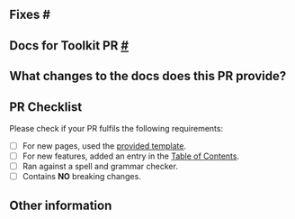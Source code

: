 <!-- When opening a PR, start by forking this repository. Then, you'll need to create a new branch from either the `master` branches.

We will periodically merge updates from the live branch to master to keep master in-sync with the published docs.  When we make a new release, we will push master to the live branch in order to publish documentation for new features.

Documentation Links
**This link is currently only available for Microsoft Employees** - [Staging review from 'master' branch](https://review.docs.microsoft.com/en-us/xamarin/communitytoolkit/?branch=master)
- [Live site from 'live' branch](https://docs.microsoft.com/xamarin/communitytoolkit/) -->

## Fixes # <!-- Link to a relevant issue # in this docs repository (if any, otherwise remove this line) -->
## Docs for Toolkit PR [#](https://github.com/xamarin/XamarinCommunityToolkit/pulls/#) <!-- Link to relevant issue or Feature PR # of the Xamarin community toolkit repo which will create a reference to the associated issue and PR once it is created, remove if not tied to an issue or feature -->

## What changes to the docs does this PR provide?
<!-- Please describe the updated information in detail -->

## PR Checklist

Please check if your PR fulfils the following requirements:

- [ ] For new pages, used the [provided template](https://github.com/MicrosoftDocs/xamarin-communitytoolkit/blob/master/docs/.template.md).
- [ ] For new features, added an entry in the [Table of Contents](https://github.com/MicrosoftDocs/xamarin-communitytoolkit/blob/master/docs/toc.yml).
- [ ] Ran against a spell and grammar checker.
- [ ] Contains **NO** breaking changes.

<!-- If this PR contains a breaking change, please describe the impact and migration path for existing applications below. -->

## Other information
